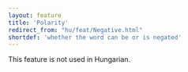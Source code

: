 ```yaml
---
layout: feature
title: 'Polarity'
redirect_from: "hu/feat/Negative.html"
shortdef: 'whether the word can be or is negated'
---
```


This feature is not used in Hungarian.
<!-- Interlanguage links updated Út zář 29 18:40:58 CEST 2020 -->
